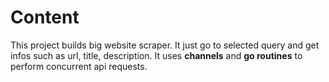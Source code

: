# Content

This project builds big website scraper. It just go to selected query and get infos such as
url, title, description. 
It uses **channels** and **go routines** to perform concurrent api requests.
